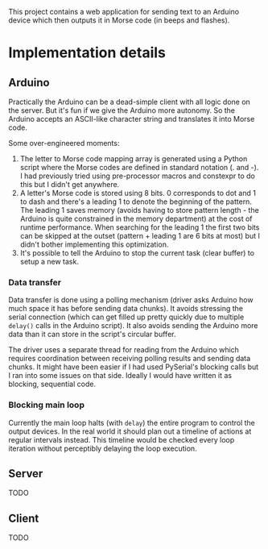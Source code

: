 This project contains a web application for sending text to an Arduino device which then outputs it in Morse code (in beeps and flashes).

# Implementation details
## Arduino
Practically the Arduino can be a dead-simple client with all logic done on the server. But it's fun if we give the Arduino more autonomy. So the Arduino accepts an ASCII-like character string and translates it into Morse code.

Some over-engineered moments:
1. The letter to Morse code mapping array is generated using a Python script where the Morse codes are defined in standard notation (. and -). I had previously tried using pre-processor macros and constexpr to do this but I didn't get anywhere.
2. A letter's Morse code is stored using 8 bits. 0 corresponds to dot and 1 to dash and there's a leading 1 to denote the beginning of the pattern. The leading 1 saves memory (avoids having to store pattern length - the Arduino is quite constrained in the memory department) at the cost of runtime performance. When searching for the leading 1 the first two bits can be skipped at the outset (pattern + leading 1 are 6 bits at most) but I didn't bother implementing this optimization.
3. It's possible to tell the Arduino to stop the current task (clear buffer) to setup a new task.

### Data transfer
Data transfer is done using a polling mechanism (driver asks Arduino how much space it has before sending data chunks). It avoids stressing the serial connection (which can get filled up pretty quickly due to multiple `delay()` calls in the Arduino script). It also avoids sending the Arduino more data than it can store in the script's circular buffer.

The driver uses a separate thread for reading from the Arduino which requires coordination between receiving polling results and sending data chunks. It might have been easier if I had used PySerial's blocking calls but I ran into some issues on that side. Ideally I would have written it as blocking, sequential code.

### Blocking main loop
Currently the main loop halts (with `delay`) the entire program to control the output devices. In the real world it should plan out a timeline of actions at regular intervals instead. This timeline would be checked every loop iteration without perceptibly delaying the loop execution.

## Server
TODO

## Client
TODO
